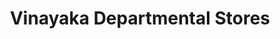 ---
title: "Vinayaka Departmental Stores"
url: /palakkad/vinayaka-departmental-stores/
shop: department store
---